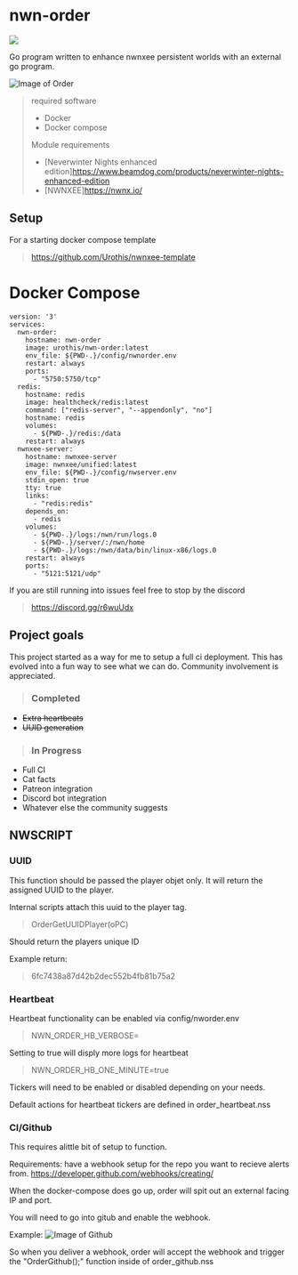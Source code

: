 # nwn-order
[![](https://images.microbadger.com/badges/image/urothis/nwn-order.svg)](https://microbadger.com/images/urothis/nwn-order "Get your own image badge on microbadger.com")

Go program written to enhance nwnxee persistent worlds with an external go program.

![Image of Order](https://github.com/Urothis/nwn-order/blob/master/docs/Screenshot.png)

> required software
> - Docker
> - Docker compose
>
> Module requirements
> - [Neverwinter Nights enhanced edition]https://www.beamdog.com/products/neverwinter-nights-enhanced-edition
> - [NWNXEE]https://nwnx.io/

## Setup 
For a starting docker compose template
> https://github.com/Urothis/nwnxee-template

# Docker Compose
```
version: '3'
services:
  nwn-order:
    hostname: nwn-order
    image: urothis/nwn-order:latest
    env_file: ${PWD-.}/config/nwnorder.env
    restart: always
    ports:
      - "5750:5750/tcp"
  redis:
    hostname: redis
    image: healthcheck/redis:latest
    command: ["redis-server", "--appendonly", "no"]
    hostname: redis
    volumes:
      - ${PWD-.}/redis:/data
    restart: always
  nwnxee-server:
    hostname: nwnxee-server
    image: nwnxee/unified:latest
    env_file: ${PWD-.}/config/nwserver.env
    stdin_open: true
    tty: true
    links:
      - "redis:redis"
    depends_on:
      - redis
    volumes:
      - ${PWD-.}/logs:/nwn/run/logs.0
      - ${PWD-.}/server/:/nwn/home
      - ${PWD-.}/logs:/nwn/data/bin/linux-x86/logs.0
    restart: always
    ports:
      - "5121:5121/udp"
```
 
If you are still running into issues feel free to stop by the discord

> https://discord.gg/r6wuUdx

## Project goals
This project started as a way for me to setup a full ci deployment.
This has evolved into a fun way to see what we can do.
Community involvement is appreciated.   
    
>### Completed
- ~~Extra heartbeats~~ 
- ~~UUID generation~~ 

>### In Progress
- Full CI
- Cat facts
- Patreon integration
- Discord bot integration
- Whatever else the community suggests


## NWSCRIPT
### UUID
This function should be passed the player objet only.
It will return the assigned UUID to the player.

Internal scripts attach this uuid to the player tag.
> OrderGetUUIDPlayer(oPC)

Should return the players unique ID

Example return:
> 6fc7438a87d42b2dec552b4fb81b75a2

### Heartbeat
Heartbeat functionality can be enabled via config/nworder.env

>NWN_ORDER_HB_VERBOSE=

Setting to true will disply more logs for heartbeat

>NWN_ORDER_HB_ONE_MINUTE=true

Tickers will need to be enabled or disabled depending on your needs.

Default actions for heartbeat tickers are defined in order_heartbeat.nss

### CI/Github
This requires alittle bit of setup to function.

Requirements:
have a webhook setup for the repo you want to recieve alerts from.
https://developer.github.com/webhooks/creating/

When the docker-compose does go up, order will spit out an external facing IP and port. 

You will need to go into gitub and enable the webhook.

Example:
![Image of Github](https://github.com/Urothis/nwn-order/blob/master/docs/Github_Screenshot.png)

So when you deliver a webhook, order will accept the webhook and trigger the 
"OrderGithub();"
function inside of order_github.nss

